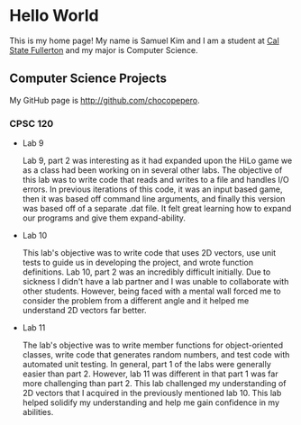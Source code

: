# Hello World

This is my home page! My name is Samuel Kim and I am a student at [Cal State Fullerton](http://www.fullerton.edu/) and my major is Computer Science.

## Computer Science Projects

My GitHub page is http://github.com/chocopepero.

### CPSC 120

* Lab 9

    Lab 9, part 2 was interesting as it had expanded upon the HiLo game
    we as a class had been working on in several other labs. The objective
    of this lab was to write code that reads and writes to a file and handles
    I/O errors. In previous iterations of this code, it was
    an input based game, then it was based off command line arguments,
    and finally this version was based off of a separate .dat file.
    It felt great learning how to expand our programs and give them
    expand-ability.

* Lab 10

    This lab's objective was to write code that uses 2D vectors, use unit tests
    to guide us in developing the project, and wrote function definitions.
    Lab 10, part 2 was an incredibly difficult initially. Due to sickness
    I didn't have a lab partner and I was unable to collaborate with other
    students. However, being faced with a mental wall forced me to
    consider the problem from a different angle and it helped me
    understand 2D vectors far better.

* Lab 11

    The lab's objective was to write member functions for object-oriented
    classes, write code that generates random numbers, and test code
    with automated unit testing.
    In general, part 1 of the labs were generally easier than part 2.
    However, lab 11 was different in that part 1 was far more challenging
    than part 2. This lab challenged my understanding of 2D vectors
    that I acquired in the previously mentioned lab 10. This lab helped
    solidify my understanding and help me gain confidence in my abilities.